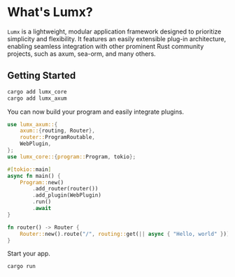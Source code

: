 # What's Lumx?

`Lumx` is a lightweight, modular application framework designed to prioritize simplicity and flexibility. It features an easily extensible plug-in architecture, enabling seamless integration with other prominent Rust community projects, such as axum, sea-orm, and many others.

## Getting Started

```bash
cargo add lumx_core
cargo add lumx_axum
```

You can now build your program and easily integrate plugins.

```rust
use lumx_axum::{
    axum::{routing, Router},
    router::ProgramRoutable,
    WebPlugin,
};
use lumx_core::{program::Program, tokio};

#[tokio::main]
async fn main() {
    Program::new()
        .add_router(router())
        .add_plugin(WebPlugin)
        .run()
        .await
}

fn router() -> Router {
    Router::new().route("/", routing::get(|| async { "Hello, world" }))
}
```

Start your app.

```bash
cargo run
```
